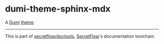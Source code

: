 # dumi-theme-sphinx-mdx

A [Dumi] [theme].

[Dumi]: https://d.umijs.org/
[theme]: https://d.umijs.org/theme

---

This is part of [secretflow/doctools], [SecretFlow]'s documentation toolchain.

[secretflow/doctools]: https://github.com/secretflow/doctools
[SecretFlow]: https://www.secretflow.org.cn/
